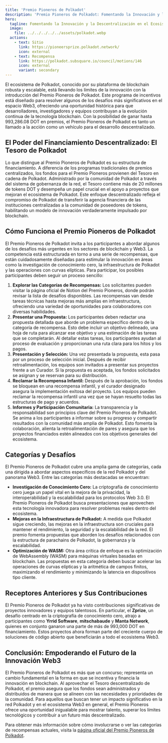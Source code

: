 ```yaml
---
title: 'Premio Pioneros de Polkadot'
description: 'Premio Pioneros de Polkadot: Fomentando la Innovación y la Descentralización en el Ecosistema Web3'
hero:
  tagline: Fomentando la Innovación y la Descentralización en el Ecosistema Web3.
  image: 
    file: ../../../../../assets/polkadot.webp
  actions:
    - text: Sitio
      link: https://pioneersprize.polkadot.network/
      icon: external
    - text: Recompensa
      link: https://polkadot.subsquare.io/council/motions/146
      icon: external
      variant: secondary
---
```


El ecosistema de Polkadot, conocido por su plataforma de blockchain robusta y escalable, está llevando los límites de la innovación con la introducción del Premio Pioneros de Polkadot. Este programa de incentivos está diseñado para resolver algunos de los desafíos más significativos en el espacio Web3, ofreciendo una oportunidad histórica para que desarrolladores, investigadores y equipos contribuyan a la evolución continua de la tecnología blockchain. Con la posibilidad de ganar hasta 993,286.08 DOT en premios, el Premio Pioneros de Polkadot es tanto un llamado a la acción como un vehículo para el desarrollo descentralizado.

## El Poder del Financiamiento Descentralizado: El Tesoro de Polkadot
Lo que distingue al Premio Pioneros de Polkadot es su estructura de financiamiento. A diferencia de los programas tradicionales de premios centralizados, los fondos para el Premio Pioneros provienen del Tesoro en cadena de Polkadot. Administrado por la comunidad de Polkadot a través del sistema de gobernanza de la red, el Tesoro contiene más de 20 millones de tokens DOT y desempeña un papel crucial en el apoyo a proyectos que mejoran el ecosistema de Polkadot. Este enfoque descentralizado refleja el compromiso de Polkadot de transferir la agencia financiera de las instituciones centralizadas a la comunidad de poseedores de tokens, habilitando un modelo de innovación verdaderamente impulsado por blockchain.

## Cómo Funciona el Premio Pioneros de Polkadot
El Premio Pioneros de Polkadot invita a los participantes a abordar algunos de los desafíos más urgentes en los sectores de blockchain y Web3. La competencia está estructurada en torno a una serie de recompensas, que están cuidadosamente diseñadas para estimular la innovación en áreas como la investigación de conocimiento cero, la infraestructura de Polkadot y las operaciones con curvas elípticas.
Para participar, los posibles participantes deben seguir un proceso sencillo:
1. **Explorar las Categorías de Recompensas:** Los solicitantes pueden visitar la página oficial de Notion del Premio Pioneros, donde podrán revisar la lista de desafíos disponibles. Las recompensas van desde tareas técnicas hasta mejoras más amplias en infraestructura, ofreciendo una variedad de oportunidades para colaboradores con diversas habilidades.
2. **Presentar una Propuesta:** Los participantes deben redactar una propuesta detallada que aborde un problema específico dentro de la categoría de recompensa. Esto debe incluir un objetivo delineado, una hoja de ruta para alcanzar ese objetivo y una estimación de las tareas que se completarán. Al detallar estas tareas, los participantes ayudan al proceso de evaluación y proporcionan una ruta clara para los hitos y los pagos.
3. **Presentación y Selección:** Una vez presentada la propuesta, esta pasa por un proceso de selección inicial. Después de recibir retroalimentación, los equipos son invitados a presentar sus proyectos frente a un Curador. Si la propuesta es aceptada, los fondos solicitados se asignan y se reservan para su distribución.
4. **Reclamar la Recompensa Infantil:** Después de la aprobación, los fondos se bloquean en una recompensa infantil, y el curador designado asegura la implementación exitosa del proyecto. Los equipos pueden reclamar la recompensa infantil una vez que se hayan resuelto todas las estructuras de pago y acuerdos.
5. **Informes y Participación Comunitaria:** La transparencia y la responsabilidad son principios clave del Premio Pioneros de Polkadot. Se anima a los participantes a informar sobre su progreso y compartir resultados con la comunidad más amplia de Polkadot. Esto fomenta la colaboración, alienta la retroalimentación de pares y asegura que los proyectos financiados estén alineados con los objetivos generales del ecosistema.

## Categorías y Desafíos
El Premio Pioneros de Polkadot cubre una amplia gama de categorías, cada una dirigida a abordar aspectos específicos de la red Polkadot y del panorama Web3. Entre las categorías más destacadas se encuentran:
- **Investigación de Conocimiento Cero:** La criptografía de conocimiento cero juega un papel vital en la mejora de la privacidad, la interoperabilidad y la escalabilidad para los protocolos Web 3.0. El Premio Pioneros de Polkadot busca presentaciones que aprovechen esta tecnología innovadora para resolver problemas reales dentro del ecosistema.
- **Mejoras en la Infraestructura de Polkadot:** A medida que Polkadot sigue creciendo, las mejoras en la infraestructura son cruciales para mantener el rendimiento, la seguridad y la escalabilidad de la red. El premio fomenta propuestas que aborden los desafíos relacionados con la estructura de parachains de Polkadot, la gobernanza y la escalabilidad.
- **Optimización de WASM:** Otra área crítica de enfoque es la optimización de WebAssembly (WASM) para máquinas virtuales basadas en blockchain. Las propuestas en esta categoría deben buscar acelerar las operaciones de curvas elípticas y la aritmética de campos finitos, maximizando el rendimiento y minimizando la latencia en dispositivos tipo cliente.

## Receptores Anteriores y Sus Contribuciones
El Premio Pioneros de Polkadot ya ha visto contribuciones significativas de proyectos innovadores y equipos talentosos. En particular, el **Zprize**, un desafío centrado en la criptografía de conocimiento cero, atrajo a participantes como **Yrrid Software**, **mitschabaude** y **Manta Network**, quienes en conjunto ganaron una parte de más de 993,000 DOT en financiamiento. Estos proyectos ahora forman parte del creciente cuerpo de soluciones de código abierto que beneficiarán a todo el ecosistema Web3.

## Conclusión: Empoderando el Futuro de la Innovación Web3
El Premio Pioneros de Polkadot es más que un concurso; representa un cambio fundamental en la forma en que se incentiva y financia la innovación en blockchain. Al aprovechar el Tesoro descentralizado de Polkadot, el premio asegura que los fondos sean administrados y distribuidos de manera que se alineen con las necesidades y prioridades de la comunidad. Para aquellos que buscan tener un impacto significativo en la red Polkadot y en el ecosistema Web3 en general, el Premio Pioneros ofrece una oportunidad inigualable para mostrar talento, superar los límites tecnológicos y contribuir a un futuro más descentralizado.

Para obtener más información sobre cómo involucrarse o ver las categorías de recompensas actuales, visita la [página oficial del Premio Pioneros de Polkadot](https://pioneersprize.polkadot.network/).
